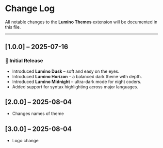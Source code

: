 # Change Log

All notable changes to the **Lumino Themes** extension will be documented in this file.

---

## [1.0.0] – 2025-07-16

### 🎉 Initial Release

- Introduced **Lumino Dusk** – soft and easy on the eyes.
- Introduced **Lumino Horizon** – a balanced dark theme with depth.
- Introduced **Lumino Midnight** – ultra-dark mode for night coders.
- Added support for syntax highlighting across major languages.

## [2.0.0] – 2025-08-04

- Changes names of theme

## [3.0.0] – 2025-08-04

- Logo change
